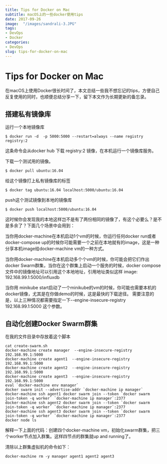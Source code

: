 ```yaml
---
title: Tips for Docker on Mac
subtitle: macOS上的一些docker使用tips
date: 2017-09-26
image:  "/images/sandrali-3.JPG"
tags:
- DevOps
- Docker
categories:
- DevOps
slug: tips-for-docker-on-mac
---
```


# Tips for Docker on Mac

在macOS上使用Docker很长时间了，本文总结一些我不想忘记的tips，方便自己反复使用的同时，也顺便总结分享一下，留下本文作为长期更新的备忘录。

## 搭建私有镜像库
运行一个本地镜像库


```
$ docker run -d  -p 5000:5000 --restart=always --name registry registry:2
```

这条命令会从docker hub 下载 registry:2 镜像，在本机运行一个镜像库服务。

下载一个测试用的镜像。


```
$ docker pull ubuntu:16.04
```

给这个镜像打上私有镜像库的标签

```
$ docker tag ubuntu:16.04 localhost:5000/ubuntu:16.04
```
push这个测试镜像到本地的镜像库

```
$ docker push localhost:5000/ubuntu:16.04
```
这时候你会发现我的本地这样岂不是有了两份相同的镜像了，有这个必要么？是不是多余了？下面几个场景中会用到：

当你用docker-machine在本机启动1个vm的时候，你运行任何docker run或者docker-compose up的时候你可能需要一个之前在本地就有的image，这是一种分享本机image给docker-machine vm的一种方式。

当你用docker-machine在本机启动多个个vm的时候，你可能会把它们作出docker Swarm群集，当你在这个群集上启动一个服务的时候，docker compose文件中的镜像地址可以引用这个本地地址，引用地址类似这样 image: 192.168.99.1:5000/influxdb

当你用 minikube start启动了一个minikube的vm的时候，你可能也需要本机的docker镜像，尤其是在你做demo的时候，这是最快的下载途径。
需要注意的是，以上三种情况都需要指定一下--engine-insecure-registry 192.168.99.1:5000 这个参数。

## 自动化创建Docker Swarm群集

在我的文件目录中存放着这个脚本

```
cat create-swarm.sh
docker-machine create manager  --engine-insecure-registry 192.168.99.1:5000
docker-machine create agent1  --engine-insecure-registry 192.168.99.1:5000
docker-machine create agent2  --engine-insecure-registry 192.168.99.1:5000
docker-machine create agent3  --engine-insecure-registry 192.168.99.1:5000
eval `docker-machine env manager`
docker swarm init --advertise-addr `docker-machine ip manager`
docker-machine ssh agent1 docker swarm join --token `docker swarm join-token -q worker` `docker-machine ip manager`:2377
docker-machine ssh agent2 docker swarm join --token `docker swarm join-token -q worker` `docker-machine ip manager`:2377
docker-machine ssh agent3 docker swarm join --token `docker swarm join-token -q worker` `docker-machine ip manager`:2377
docker node ls
```

解释一下上面的代码：创建四个docker-machine vm，初始化swarm群集，把三个worker节点加入群集。这样四节点的群集就up and running了。

清除以上群集虚拟机的命令如下：

```
docker-machine rm -y manager agent1 agent2 agent3
```



